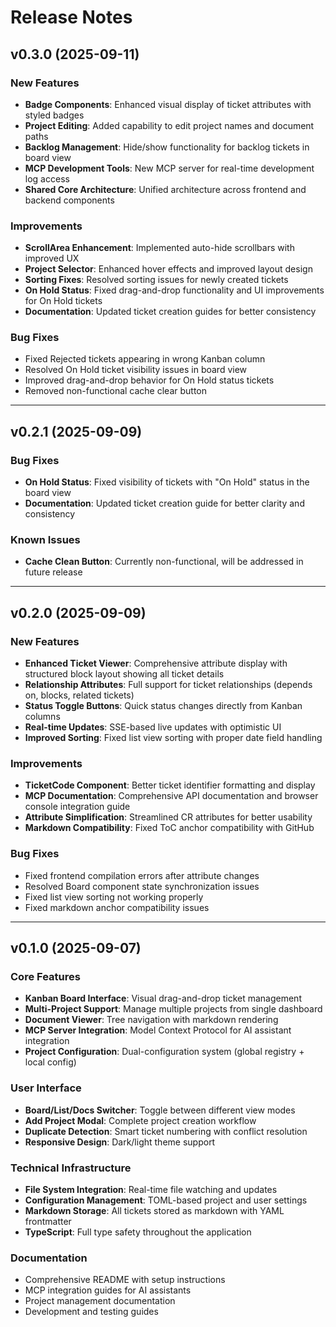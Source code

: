 # Release Notes

## v0.3.0 (2025-09-11)

### New Features
- **Badge Components**: Enhanced visual display of ticket attributes with styled badges
- **Project Editing**: Added capability to edit project names and document paths
- **Backlog Management**: Hide/show functionality for backlog tickets in board view
- **MCP Development Tools**: New MCP server for real-time development log access
- **Shared Core Architecture**: Unified architecture across frontend and backend components

### Improvements
- **ScrollArea Enhancement**: Implemented auto-hide scrollbars with improved UX
- **Project Selector**: Enhanced hover effects and improved layout design
- **Sorting Fixes**: Resolved sorting issues for newly created tickets
- **On Hold Status**: Fixed drag-and-drop functionality and UI improvements for On Hold tickets
- **Documentation**: Updated ticket creation guides for better consistency

### Bug Fixes
- Fixed Rejected tickets appearing in wrong Kanban column
- Resolved On Hold ticket visibility issues in board view
- Improved drag-and-drop behavior for On Hold status tickets
- Removed non-functional cache clear button

---

## v0.2.1 (2025-09-09)

### Bug Fixes
- **On Hold Status**: Fixed visibility of tickets with "On Hold" status in the board view
- **Documentation**: Updated ticket creation guide for better clarity and consistency

### Known Issues
- **Cache Clean Button**: Currently non-functional, will be addressed in future release

---

## v0.2.0 (2025-09-09)

### New Features
- **Enhanced Ticket Viewer**: Comprehensive attribute display with structured block layout showing all ticket details
- **Relationship Attributes**: Full support for ticket relationships (depends on, blocks, related tickets)
- **Status Toggle Buttons**: Quick status changes directly from Kanban columns
- **Real-time Updates**: SSE-based live updates with optimistic UI
- **Improved Sorting**: Fixed list view sorting with proper date field handling

### Improvements
- **TicketCode Component**: Better ticket identifier formatting and display
- **MCP Documentation**: Comprehensive API documentation and browser console integration guide
- **Attribute Simplification**: Streamlined CR attributes for better usability
- **Markdown Compatibility**: Fixed ToC anchor compatibility with GitHub

### Bug Fixes
- Fixed frontend compilation errors after attribute changes
- Resolved Board component state synchronization issues
- Fixed list view sorting not working properly
- Fixed markdown anchor compatibility issues

---

## v0.1.0 (2025-09-07)

### Core Features
- **Kanban Board Interface**: Visual drag-and-drop ticket management
- **Multi-Project Support**: Manage multiple projects from single dashboard
- **Document Viewer**: Tree navigation with markdown rendering
- **MCP Server Integration**: Model Context Protocol for AI assistant integration
- **Project Configuration**: Dual-configuration system (global registry + local config)

### User Interface
- **Board/List/Docs Switcher**: Toggle between different view modes
- **Add Project Modal**: Complete project creation workflow
- **Duplicate Detection**: Smart ticket numbering with conflict resolution
- **Responsive Design**: Dark/light theme support

### Technical Infrastructure
- **File System Integration**: Real-time file watching and updates
- **Configuration Management**: TOML-based project and user settings
- **Markdown Storage**: All tickets stored as markdown with YAML frontmatter
- **TypeScript**: Full type safety throughout the application

### Documentation
- Comprehensive README with setup instructions
- MCP integration guides for AI assistants
- Project management documentation
- Development and testing guides
